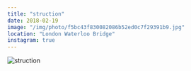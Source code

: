 ```yaml
---
title: "struction"
date: 2018-02-19
image: "/img/photo/f5bc43f830082086b52ed0c7f29391b9.jpg"
location: "London Waterloo Bridge"
instagram: true
---
```


![struction](/img/photo/f5bc43f830082086b52ed0c7f29391b9.jpg)
